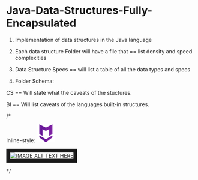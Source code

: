 # Java-Data-Structures-Fully-Encapsulated
 1) Implementation of data structures in the Java language 
 
 2) Each  data structure Folder will have a file that == list density and speed complexities
 
 3) Data Structure Specs == will list a table of all the data types and specs
 
 4) Folder Schema:
 
  CS == Will state what the caveats of the stuctures.  
 
  BI == Will list caveats of the languages built-in structures.
 
  
 
/*

Inline-style: 
![alt text](https://github.com/adam-p/markdown-here/raw/master/src/common/images/icon48.png "Logo Title Text 1")

<a href="http://www.youtube.com/watch?feature=player_embedded&v=YOUTUBE_VIDEO_ID_HERE
" target="_blank"><img src="http://img.youtube.com/vi/YOUTUBE_VIDEO_ID_HERE/0.jpg" 
alt="IMAGE ALT TEXT HERE" width="240" height="180" border="10" /></a>

*/
